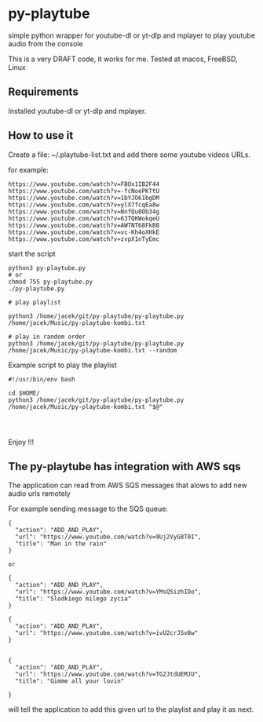 # py-playtube

simple python wrapper for youtube-dl or yt-dlp and mplayer to play youtube audio from the console 

This is a very DRAFT code, it works for me. 
Tested at macos, FreeBSD, Linux

## Requirements

Installed youtube-dl or yt-dlp and mplayer. 

## How to use it 

Create a file: ~/.playtube-list.txt and add there some youtube videos URLs. 

for example: 

```
https://www.youtube.com/watch?v=FBOx1IB2F44
https://www.youtube.com/watch?v=-fcNoePKTtU
https://www.youtube.com/watch?v=1bYJO61bgDM
https://www.youtube.com/watch?v=ylX7fcqEa8w
https://www.youtube.com/watch?v=NnfQu8Ob34g
https://www.youtube.com/watch?v=63TQKWokqeU
https://www.youtube.com/watch?v=AWTNT68FkB8
https://www.youtube.com/watch?v=vc-Kh4oXHkE
https://www.youtube.com/watch?v=zvpX1nTyEmc

```

start the script 

```
python3 py-playtube.py 
# or
chmod 755 py-playtube.py 
./py-playtube.py 

# play playlist 

python3 /home/jacek/git/py-playtube/py-playtube.py /home/jacek/Music/py-playtube-kombi.txt 

# play in random order
python3 /home/jacek/git/py-playtube/py-playtube.py /home/jacek/Music/py-playtube-kombi.txt --random
```

Example script to play the playlist

```
#!/usr/bin/env bash 

cd $HOME/
python3 /home/jacek/git/py-playtube/py-playtube.py /home/jacek/Music/py-playtube-kombi.txt "$@"




```

Enjoy !!!


## The py-playtube has integration with AWS sqs 

The application can read from AWS SQS messages that alows to add new audio urls remotely 

For example sending message to the SQS queue:

```
{
  "action": "ADD_AND_PLAY",
  "url": "https://www.youtube.com/watch?v=9Uj2VyG8T0I",
  "title": "Man in the rain"
}

or 

{
  "action": "ADD_AND_PLAY",
  "url": "https://www.youtube.com/watch?v=YMsQ5izhIDo",
  "title": "Slodkiego milego zycia"
}

{
  "action": "ADD_AND_PLAY",
  "url": "https://www.youtube.com/watch?v=ivU2crJSv8w"
}


{
  "action": "ADD_AND_PLAY",
  "url": "https://www.youtube.com/watch?v=TG2JtdUEMJU",
  "title": "Gimme all your lovin"

}

```

will tell the application to add this given url to the playlist and play it as next. 


